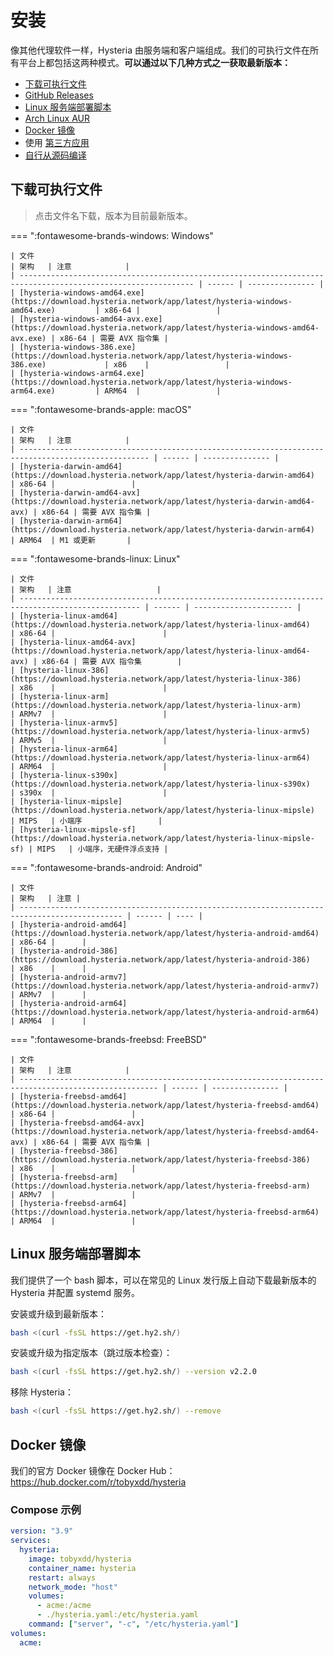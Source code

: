 # 安装

像其他代理软件一样，Hysteria 由服务端和客户端组成。我们的可执行文件在所有平台上都包括这两种模式。**可以通过以下几种方式之一获取最新版本：**

- [下载可执行文件](#_2)
- [GitHub Releases](https://github.com/apernet/hysteria/releases)
- [Linux 服务端部署脚本](#linux)
- [Arch Linux AUR](https://aur.archlinux.org/packages/hysteria)
- [Docker 镜像](#docker)
- 使用 [第三方应用](3rd-party-apps.md)
- [自行从源码编译](../developers/Build.md)

## 下载可执行文件

> 点击文件名下载，版本为目前最新版本。

=== ":fontawesome-brands-windows: Windows"

    | 文件                                                                                                          | 架构   | 注意            |
    | ------------------------------------------------------------------------------------------------------------- | ------ | --------------- |
    | [hysteria-windows-amd64.exe](https://download.hysteria.network/app/latest/hysteria-windows-amd64.exe)         | x86-64 |                 |
    | [hysteria-windows-amd64-avx.exe](https://download.hysteria.network/app/latest/hysteria-windows-amd64-avx.exe) | x86-64 | 需要 AVX 指令集 |
    | [hysteria-windows-386.exe](https://download.hysteria.network/app/latest/hysteria-windows-386.exe)             | x86    |                 |
    | [hysteria-windows-arm64.exe](https://download.hysteria.network/app/latest/hysteria-windows-arm64.exe)         | ARM64  |                 |

=== ":fontawesome-brands-apple: macOS"

    | 文件                                                                                                | 架构   | 注意            |
    | --------------------------------------------------------------------------------------------------- | ------ | --------------- |
    | [hysteria-darwin-amd64](https://download.hysteria.network/app/latest/hysteria-darwin-amd64)         | x86-64 |                 |
    | [hysteria-darwin-amd64-avx](https://download.hysteria.network/app/latest/hysteria-darwin-amd64-avx) | x86-64 | 需要 AVX 指令集 |
    | [hysteria-darwin-arm64](https://download.hysteria.network/app/latest/hysteria-darwin-arm64)         | ARM64  | M1 或更新       |

=== ":fontawesome-brands-linux: Linux"

    | 文件                                                                                              | 架构   | 注意                   |
    | ------------------------------------------------------------------------------------------------- | ------ | ---------------------- |
    | [hysteria-linux-amd64](https://download.hysteria.network/app/latest/hysteria-linux-amd64)         | x86-64 |                        |
    | [hysteria-linux-amd64-avx](https://download.hysteria.network/app/latest/hysteria-linux-amd64-avx) | x86-64 | 需要 AVX 指令集        |
    | [hysteria-linux-386](https://download.hysteria.network/app/latest/hysteria-linux-386)             | x86    |                        |
    | [hysteria-linux-arm](https://download.hysteria.network/app/latest/hysteria-linux-arm)             | ARMv7  |                        |
    | [hysteria-linux-armv5](https://download.hysteria.network/app/latest/hysteria-linux-armv5)         | ARMv5  |                        |
    | [hysteria-linux-arm64](https://download.hysteria.network/app/latest/hysteria-linux-arm64)         | ARM64  |                        |
    | [hysteria-linux-s390x](https://download.hysteria.network/app/latest/hysteria-linux-s390x)         | s390x  |                        |
    | [hysteria-linux-mipsle](https://download.hysteria.network/app/latest/hysteria-linux-mipsle)       | MIPS   | 小端序                 |
    | [hysteria-linux-mipsle-sf](https://download.hysteria.network/app/latest/hysteria-linux-mipsle-sf) | MIPS   | 小端序，无硬件浮点支持 |

=== ":fontawesome-brands-android: Android"

    | 文件                                                                                          | 架构   | 注意 |
    | --------------------------------------------------------------------------------------------- | ------ | ---- |
    | [hysteria-android-amd64](https://download.hysteria.network/app/latest/hysteria-android-amd64) | x86-64 |      |
    | [hysteria-android-386](https://download.hysteria.network/app/latest/hysteria-android-386)     | x86    |      |
    | [hysteria-android-armv7](https://download.hysteria.network/app/latest/hysteria-android-armv7) | ARMv7  |      |
    | [hysteria-android-arm64](https://download.hysteria.network/app/latest/hysteria-android-arm64) | ARM64  |      |

=== ":fontawesome-brands-freebsd: FreeBSD"

    | 文件                                                                                                  | 架构   | 注意            |
    | ----------------------------------------------------------------------------------------------------- | ------ | --------------- |
    | [hysteria-freebsd-amd64](https://download.hysteria.network/app/latest/hysteria-freebsd-amd64)         | x86-64 |                 |
    | [hysteria-freebsd-amd64-avx](https://download.hysteria.network/app/latest/hysteria-freebsd-amd64-avx) | x86-64 | 需要 AVX 指令集 |
    | [hysteria-freebsd-386](https://download.hysteria.network/app/latest/hysteria-freebsd-386)             | x86    |                 |
    | [hysteria-freebsd-arm](https://download.hysteria.network/app/latest/hysteria-freebsd-arm)             | ARMv7  |                 |
    | [hysteria-freebsd-arm64](https://download.hysteria.network/app/latest/hysteria-freebsd-arm64)         | ARM64  |                 |

## Linux 服务端部署脚本

我们提供了一个 bash 脚本，可以在常见的 Linux 发行版上自动下载最新版本的 Hysteria 并配置 systemd 服务。

安装或升级到最新版本：

```bash
bash <(curl -fsSL https://get.hy2.sh/)
```

安装或升级为指定版本（跳过版本检查）：

```bash
bash <(curl -fsSL https://get.hy2.sh/) --version v2.2.0
```

移除 Hysteria：

```bash
bash <(curl -fsSL https://get.hy2.sh/) --remove
```

## Docker 镜像

我们的官方 Docker 镜像在 Docker Hub： https://hub.docker.com/r/tobyxdd/hysteria

### Compose 示例

```yaml
version: "3.9"
services:
  hysteria:
    image: tobyxdd/hysteria
    container_name: hysteria
    restart: always
    network_mode: "host"
    volumes:
      - acme:/acme
      - ./hysteria.yaml:/etc/hysteria.yaml
    command: ["server", "-c", "/etc/hysteria.yaml"]
volumes:
  acme:
```
